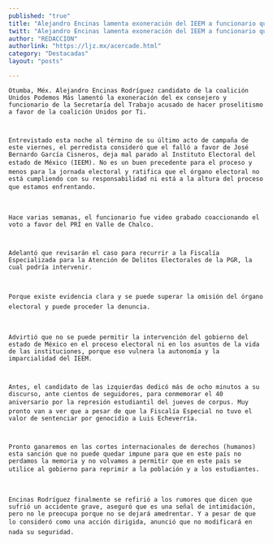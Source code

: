 ```yaml
---
published: "true"
title: "Alejandro Encinas lamenta exoneración del IEEM a funcionario que pidió el voto para el PRI"
twitt: "Alejandro Encinas lamenta exoneración del IEEM a funcionario que pidió el voto para el PRI"
author: "REDACCION"
authorlink: "https://ljz.mx/acercade.html"
category: "Destacadas"
layout: "posts"

---
```



  
    Otumba, Méx. Alejandro Encinas Rodríguez candidato de la coalición Unidos Podemos Más lamentó la exoneración del ex consejero y funcionario de la Secretaría del Trabajo acusado de hacer proselitismo a favor de la coalición Unidos por Ti.
  
  
  
    Entrevistado esta noche al término de su último acto de campaña de este viernes, el perredista consideró que el falló a favor de José Bernardo García Cisneros, deja mal parado al Instituto Electoral del estado de México (IEEM). No es un buen precedente para el proceso y menos para la jornada electoral y ratifica que el órgano electoral no está cumpliendo con su responsabilidad ni está a la altura del proceso que estamos enfrentando.
  
  
  
    Hace varias semanas, el funcionario fue video grabado coaccionando el voto a favor del PRI en Valle de Chalco.
  
  
  
    Adelantó que revisarán el caso para recurrir a la Fiscalía Especializada para la Atención de Delitos Electorales de la PGR, la cual podría intervenir.
  
  
  
    Porque existe evidencia clara y se puede superar la omisión del órgano electoral y puede proceder la denuncia.
  
  
  
    Advirtió que no se puede permitir la intervención del gobierno del estado de México en el proceso electoral ni en los asuntos de la vida de las instituciones, porque eso vulnera la autonomía y la imparcialidad del IEEM.
  
  
  
    Antes, el candidato de las izquierdas dedicó más de ocho minutos a su discurso, ante cientos de seguidores, para conmemorar el 40 aniversario por la represión estudiantil del jueves de corpus. Muy pronto van a ver que a pesar de que la Fiscalía Especial no tuvo el valor de sentenciar por genocidio a Luis Echeverría.
  
  
  
    Pronto ganaremos en las cortes internacionales de derechos (humanos) esta sanción que no puede quedar impune para que en este país no perdamos la memoria y no volvamos a permitir que en este país se utilice al gobierno para reprimir a la población y a los estudiantes.
  
  
  
    Encinas Rodríguez finalmente se refirió a los rumores que dicen que sufrió un accidente grave, aseguró que es una señal de intimidación, pero no le preocupa porque no se dejará amedrentar. Y a pesar de que lo consideró como una acción dirigida, anunció que no modificará en nada su seguridad.
  

